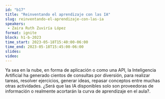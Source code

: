 ```yaml
---
id: "b17"
title: "Reinventando el aprendizaje con las IA"
slug: reinventando-el-aprendizaje-con-las-ia
speakers:
 - Zaira Ruth Zuviría López
format: ignite
block: h1-b-2023
time_start: 2023-05-18T15:40:00-06:00
time_end: 2023-05-18T15:45:00-06:00
slides: 
video: 
---
```


Ya sea en la nube, en forma de aplicación o como una API, la Inteligencia Artificial ha generado cientos de consultas por diversión, para realizar tareas, resolver ejercicios, generar ideas, repasar conceptos entre muchas otras actividades. ¿Será que las IA disponibles solo son proveedoras de información o realmente acortarán la curva de aprendizaje en el aula?.